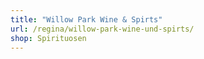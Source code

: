 ```yaml
---
title: "Willow Park Wine & Spirts"
url: /regina/willow-park-wine-und-spirts/
shop: Spirituosen
---
```

